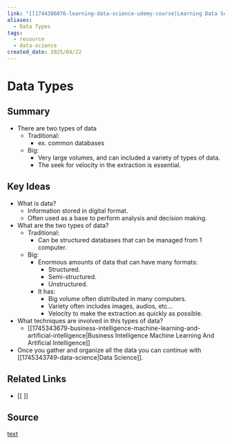 ```yaml
---
link: "[[1744386076-learning-data-science-udemy-course|Learning Data Science Udemy Course]]"
aliases:
  - Data Types
tags:
  - resource
  - data-science
created_date: 2025/04/22
---
```

# Data Types
## Summary
- There are two types of data
	- Traditional:
		- ex. common databases
	- Big:
		- Very large volumes, and can included a variety of types of data.
		- The seek for velocity in the extraction is essential.
## Key Ideas
- What is data?
	- Information stored in digital format.
	- Often used as a base to perform analysis and decision making.
- What are the two types of data?
	- Traditional:
		- Can be structured databases that can be managed from 1 computer.
	- Big:
		- Enormous amounts of data that can have many formats:
			- Structured.
			- Semi-structured.
			- Unstructured.
		- It has:
			- Big volume often distributed in many computers.
			- Variety often includes images, audios, etc...
			- Velocity to make the extraction as quickly as possible.
- What techniques are involved in this types of data?
	- [[1745343679-business-intelligence-machine-learning-and-artificial-intelligence|Business Intelligence Machine Learning And Artificial Intelligence]]
- Once you gather and organize all the data you can continue with [[1745343749-data-science|Data Science]].
## Related Links
- [[ ]]
## Source
[text](url) 